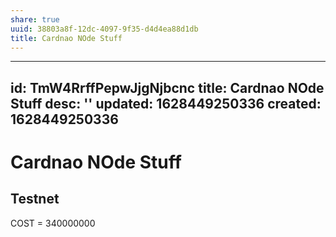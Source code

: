 ```yaml
---
share: true
uuid: 38803a8f-12dc-4097-9f35-d4d4ea88d1db
title: Cardnao NOde Stuff
---
```

---
id: TmW4RrffPepwJjgNjbcnc
title: Cardnao NOde Stuff
desc: ''
updated: 1628449250336
created: 1628449250336
---
# Cardnao NOde Stuff
Testnet
-------

COST = 340000000
